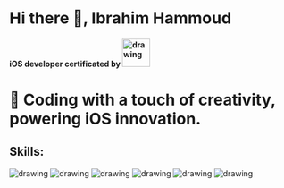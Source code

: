 # Hi there 👋, Ibrahim Hammoud
####  iOS developer certificated by <img src="https://github.com/ibrahimhmd/ibrahimhmd/assets/46127624/69cbc997-10f7-4d86-b337-5a66c4c8dc98" alt="drawing" width="50" hight= "50"/>
# 🔭 Coding with a touch of creativity, powering iOS innovation.


## Skills: 
<img src="https://github.com/ibrahimhmd/ibrahimhmd/assets/46127624/74a93543-a1ee-4304-a682-5865b349653f" alt="drawing" width=“100” hight= “100”/>
<img src="https://github.com/ibrahimhmd/ibrahimhmd/assets/46127624/ec1150eb-81ee-451b-9ab0-ae851daa907f" alt="drawing" width=“100” hight= “100”/>
<img src="https://github.com/ibrahimhmd/ibrahimhmd/assets/46127624/f1c4b64f-7d28-41bf-bce8-197f1fecc840" alt="drawing" width=“100” hight= “100”/>
<img src="https://github.com/ibrahimhmd/ibrahimhmd/assets/46127624/e617cad8-14a9-4077-95d4-917605fd9355" alt="drawing" width=“100” hight= “100”/>
<img src="https://github.com/ibrahimhmd/ibrahimhmd/assets/46127624/6f56158e-0db6-44e6-bd63-4df396ce414f" alt="drawing" width=“100” hight= “100”/>
<img src="https://github.com/ibrahimhmd/ibrahimhmd/assets/46127624/a914818b-57a9-4bab-8a5c-76e70ed95fd8" alt="drawing" width=“100” hight= “100”/>





